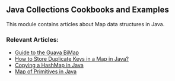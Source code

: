 ## Java Collections Cookbooks and Examples

This module contains articles about Map data structures in Java.

### Relevant Articles: 
- [Guide to the Guava BiMap](https://www.baeldung.com/guava-bimap)
- [How to Store Duplicate Keys in a Map in Java?](https://www.baeldung.com/java-map-duplicate-keys)
- [Copying a HashMap in Java](https://www.baeldung.com/java-copy-hashmap)
- [Map of Primitives in Java](https://www.baeldung.com/java-map-primitives)
